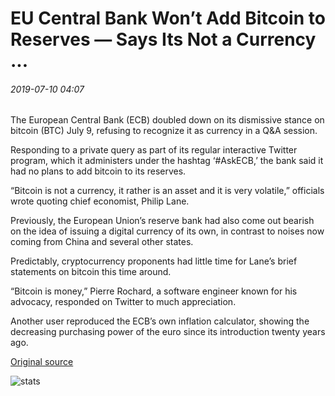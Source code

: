 # EU Central Bank Won’t Add Bitcoin to Reserves — Says Its Not a Currency ...

###### 2019-07-10 04:07

The European Central Bank (ECB) doubled down on its dismissive stance on bitcoin (BTC) July 9, refusing to recognize it as currency in a Q&A session.

Responding to a private query as part of its regular interactive Twitter program, which it administers under the hashtag ‘#AskECB,’ the bank said it had no plans to add bitcoin to its reserves.

“Bitcoin is not a currency, it rather is an asset and it is very volatile,” officials wrote quoting chief economist, Philip Lane.

Previously, the European Union’s reserve bank had also come out bearish on the idea of issuing a digital currency of its own, in contrast to noises now coming from China and several other states.

Predictably, cryptocurrency proponents had little time for Lane’s brief statements on bitcoin this time around.

“Bitcoin is money,” Pierre Rochard, a software engineer known for his advocacy, responded on Twitter to much appreciation.

Another user reproduced the ECB’s own inflation calculator, showing the decreasing purchasing power of the euro since its introduction twenty years ago.

[Original source](https://cointelegraph.com/news/eu-central-bank-wont-add-bitcoin-to-reserves-says-its-not-a-currency)

![stats](https://c.statcounter.com/11760860/0/a89fa40b/1/ "stats")
